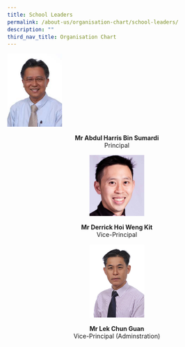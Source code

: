 ```yaml
---
title: School Leaders
permalink: /about-us/organisation-chart/school-leaders/
description: ""
third_nav_title: Organisation Chart
---
```

<img src="/images/mr%20abdul%20harris%20bin%20sumardi.jpeg" 
     style="width:25%">
<center> <b>Mr Abdul Harris Bin Sumardi  <br> </b>
	Principal  <center>
	
	

<img src="/images/Derrick%20Hoi.jpeg" 
     style="width:25%">
<center> <b>Mr Derrick Hoi Weng Kit  <br> </b>
	Vice-Principal  <center>
	

	
<img src="/images/mr%20lek%20chun%20guan.jpeg" 
     style="width:25%">
<center> <b>Mr Lek Chun Guan  <br> </b>
	Vice-Principal (Adminstration)  <center>